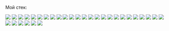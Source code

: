Мой стек: 
<div>
<a>
<img src="https://img.shields.io/badge/python-3670A0?style=for-the-badge&logo=python&logoColor=ffdd54" />
</a>
<a>
<img src="https://img.shields.io/badge/Poetry-%233B82F6.svg?style=for-the-badge&logo=poetry&logoColor=0B3D8D" />
</a>
<a>
<img src="https://img.shields.io/badge/django-%23092E20.svg?style=for-the-badge&logo=django&logoColor=white" />
</a>
<a>
<img src="https://img.shields.io/badge/DJANGO-REST-ff1709?style=for-the-badge&logo=django&logoColor=white&color=ff1709&labelColor=gray" />
</a>
<a>
<img src="https://img.shields.io/badge/FastAPI-005571?style=for-the-badge&logo=fastapi" />
</a>
<a>
<img src="https://img.shields.io/badge/-Swagger-%23Clojure?style=for-the-badge&logo=swagger&logoColor=white" />
</a>
<a>
<img src="https://img.shields.io/badge/gitlab%20ci-%23181717.svg?style=for-the-badge&logo=gitlab&logoColor=white" />
</a>
<a>
<img src="https://img.shields.io/badge/gunicorn-%298729.svg?style=for-the-badge&logo=gunicorn&logoColor=white" />
</a>
<a>
<img src="https://img.shields.io/badge/nginx-%23009639.svg?style=for-the-badge&logo=nginx&logoColor=white" />
</a>

<a>
<img src="https://img.shields.io/badge/postgres-%23316192.svg?style=for-the-badge&logo=postgresql&logoColor=white" />
</a>
<a>
<img src="https://img.shields.io/badge/sqlite-%2307405e.svg?style=for-the-badge&logo=sqlite&logoColor=white" />
</a>
<a>
<img src="https://img.shields.io/badge/redis-%23DD0031.svg?style=for-the-badge&logo=redis&logoColor=white" />
</a>
<a>
<img src="https://img.shields.io/badge/celery-%23a9cc54.svg?style=for-the-badge&logo=celery&logoColor=ddf4a4" />
</a>
<a>
<img src="https://img.shields.io/badge/docker-%230db7ed.svg?style=for-the-badge&logo=docker&logoColor=white" />
</a>
<a>
<img src="https://img.shields.io/badge/iohttp-%232C5bb4.svg?style=for-the-badge&logo=aiohttp&logoColor=white" />
</a>
<a>
<img src="https://img.shields.io/badge/Socket.io-black?style=for-the-badge&logo=socket.io&badgeColor=010101" />
</a>
<a>
<img src="https://img.shields.io/badge/Postman-FF6C37?style=for-the-badge&logo=postman&logoColor=white" />
</a>
<a>
<img src="https://img.shields.io/badge/css3-%231572B6.svg?style=for-the-badge&logo=css3&logoColor=white" />
</a>
<a>
<img src="https://img.shields.io/badge/html5-%23E34F26.svg?style=for-the-badge&logo=html5&logoColor=white" />
</a>
<a>
<img src="https://img.shields.io/badge/JWT-black?style=for-the-badge&logo=JSON%20web%20tokens" />
</a>
<a>
<img src="https://img.shields.io/badge/yaml-%23ffffff.svg?style=for-the-badge&logo=yaml&logoColor=151515" />
</a>
<a>
<img src="https://img.shields.io/badge/github-%23121011.svg?style=for-the-badge&logo=github&logoColor=white" />
</a>
<a>
<img src="https://img.shields.io/badge/git-%23F05033.svg?style=for-the-badge&logo=git&logoColor=white" />
</a>
<a>
<img src="https://img.shields.io/badge/gitlab-%23181717.svg?style=for-the-badge&logo=gitlab&logoColor=white" />
</a>
<a>
<img src="https://img.shields.io/badge/shell_script-%23121011.svg?style=for-the-badge&logo=gnu-bash&logoColor=white" />
</a>
<a>
<img src="https://img.shields.io/badge/mac%20os-000000?style=for-the-badge&logo=macos&logoColor=F0F0F0" />
</a>
<a>
<img src="https://img.shields.io/badge/Linux-FCC624?style=for-the-badge&logo=linux&logoColor=black" />
</a>
<a>
<img src="https://img.shields.io/badge/Ubuntu-E95420?style=for-the-badge&logo=ubuntu&logoColor=white" />
</a>
<a>
<img src="https://img.shields.io/badge/Windows-0078D6?style=for-the-badge&logo=windows&logoColor=white" />
</a>
<a>
<img src="https://img.shields.io/badge/pycharm-143?style=for-the-badge&logo=pycharm&logoColor=black&color=black&labelColor=green" />
</a>
<a>
<img src="https://img.shields.io/badge/Visual%20Studio%20Code-0078d7.svg?style=for-the-badge&logo=visual-studio-code&logoColor=white" />
</a>
</div>


<!---
aukhadieva/aukhadieva is a ✨ special ✨ repository because its `README.md` (this file) appears on your GitHub profile.
You can click the Preview link to take a look at your changes.
--->
